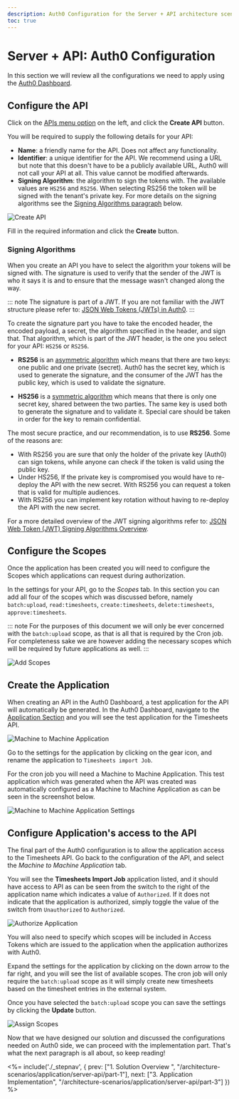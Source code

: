 ```yaml
---
description: Auth0 Configuration for the Server + API architecture scenario
toc: true
---
```


# Server + API: Auth0 Configuration

In this section we will review all the configurations we need to apply using the [Auth0 Dashboard](${manage_url}).

## Configure the API

Click on the [APIs menu option](${manage_url}/#/apis) on the left, and click the **Create API** button.

You will be required to supply the following details for your API:

- **Name**: a friendly name for the API. Does not affect any functionality.
- **Identifier**: a unique identifier for the API. We recommend using a URL but note that this doesn't have to be a publicly available URL, Auth0 will not call your API at all. This value cannot be modified afterwards.
- **Signing Algorithm**: the algorithm to sign the tokens with. The available values are `HS256` and `RS256`. When selecting RS256 the token will be signed with the tenant's private key. For more details on the signing algorithms see the [Signing Algorithms paragraph](#signing-algorithms) below.

![Create API](/media/articles/architecture-scenarios/server-api/create-api.png)

Fill in the required information and click the **Create** button.

### Signing Algorithms

When you create an API you have to select the algorithm your tokens will be signed with. The signature is used to verify that the sender of the JWT is who it says it is and to ensure that the message wasn't changed along the way.

::: note
  The signature is part of a JWT. If you are not familiar with the JWT structure please refer to: [JSON Web Tokens (JWTs) in Auth0](/jwt#what-is-the-json-web-token-structure-).
:::

To create the signature part you have to take the encoded header, the encoded payload, a secret, the algorithm specified in the header, and sign that. That algorithm, which is part of the JWT header, is the one you select for your API: `HS256` or `RS256`.

- **RS256** is an [asymmetric algorithm](https://en.wikipedia.org/wiki/Public-key_cryptography) which means that there are two keys: one public and one private (secret). Auth0 has the secret key, which is used to generate the signature, and the consumer of the JWT has the public key, which is used to validate the signature.

- **HS256** is a [symmetric algorithm](https://en.wikipedia.org/wiki/Symmetric-key_algorithm) which means that there is only one secret key, shared between the two parties. The same key is used both to generate the signature and to validate it. Special care should be taken in order for the key to remain confidential.

The most secure practice, and our recommendation, is to use **RS256**. Some of the reasons are:

- With RS256 you are sure that only the holder of the private key (Auth0) can sign tokens, while anyone can check if the token is valid using the public key.
- Under HS256, If the private key is compromised you would have to re-deploy the API with the new secret. With RS256 you can request a token that is valid for multiple audiences.
- With RS256 you can implement key rotation without having to re-deploy the API with the new secret.

For a more detailed overview of the JWT signing algorithms refer to: [JSON Web Token (JWT) Signing Algorithms Overview](https://auth0.com/blog/json-web-token-signing-algorithms-overview/).

## Configure the Scopes

Once the application has been created you will need to configure the Scopes which applications can request during authorization.

In the settings for your API, go to the *Scopes* tab. In this section you can add all four of the scopes which was discussed before, namely `batch:upload`, `read:timesheets`, `create:timesheets`, `delete:timesheets`, `approve:timesheets`.

::: note
  For the purposes of this document we will only be ever concerned with the `batch:upload` scope, as that is all that is required by the Cron job. For completeness sake we are however adding the necessary scopes which will be required by future applications as well.
:::

![Add Scopes](/media/articles/architecture-scenarios/server-api/add-scopes.png)

## Create the Application

When creating an API in the Auth0 Dashboard, a test application for the API will automatically be generated. In the Auth0 Dashboard, navigate to the [Application Section](${manage_url}/#/applications) and you will see the test application for the Timesheets API.

![Machine to Machine Application](/media/articles/architecture-scenarios/server-api/non-interactive-client.png)

Go to the settings for the application by clicking on the gear icon, and rename the application to `Timesheets import Job`.

For the cron job you will need a Machine to Machine Application. This test application which was generated when the API was created was automatically configured as a Machine to Machine Application as can be seen in the screenshot below.

![Machine to Machine Application Settings](/media/articles/architecture-scenarios/server-api/non-interactive-client-settings.png)

## Configure Application's access to the API

The final part of the Auth0 configuration is to allow the application access to the Timesheets API. Go back to the configuration of the API, and select the *Machine to Machine Application* tab.

You will see the **Timesheets Import Job** application listed, and it should have access to API as can be seen from the switch to the right of the application name which indicates a value of `Authorized`. If it does not indicate that the application is authorized, simply toggle the value of the switch from `Unauthorized` to `Authorized`.

![Authorize Application](/media/articles/architecture-scenarios/server-api/authorize-client.png)

You will also need to specify which scopes will be included in Access Tokens which are issued to the application when the application authorizes with Auth0.

Expand the settings for the application by clicking on the down arrow to the far right, and you will see the list of available scopes. The cron job will only require the `batch:upload` scope as it will simply create new timesheets based on the timesheet entries in the external system.

Once you have selected the `batch:upload` scope you can save the settings by clicking the **Update** button.

![Assign Scopes](/media/articles/architecture-scenarios/server-api/assign-scopes.png)

Now that we have designed our solution and discussed the configurations needed on Auth0 side, we can proceed with the implementation part. That's what the next paragraph is all about, so keep reading!


<%= include('./_stepnav', {
 prev: ["1. Solution Overview ", "/architecture-scenarios/application/server-api/part-1"], next: ["3. Application Implementation", "/architecture-scenarios/application/server-api/part-3"]
}) %>